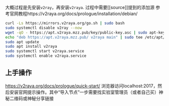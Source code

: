 大概过程是先安装`v2ray`，再安装`v2raya`. 过程中需要[[source]]提到的添加源
参考官网教程https://v2raya.org/docs/prologue/installation/debian/
```sh
curl -Ls https://mirrors.v2raya.org/go.sh | sudo bash
sudo systemctl disable v2ray --now
wget -qO - https://apt.v2raya.mzz.pub/key/public-key.asc | sudo apt-key add -
echo "deb https://apt.v2raya.mzz.pub/ v2raya main" | sudo tee /etc/apt/sources.list.d/v2raya.list
sudo apt update
sudo apt install v2raya
sudo systemctl start v2raya.service
sudo systemctl enable v2raya.service
```
## 上手操作
https://v2raya.org/docs/prologue/quick-start/
浏览器访问localhost:2017，然后安装官网提示操作。其中“导入节点”一步需要找实验室管理员（或者自己买）神秘二维码或神秘分享链接